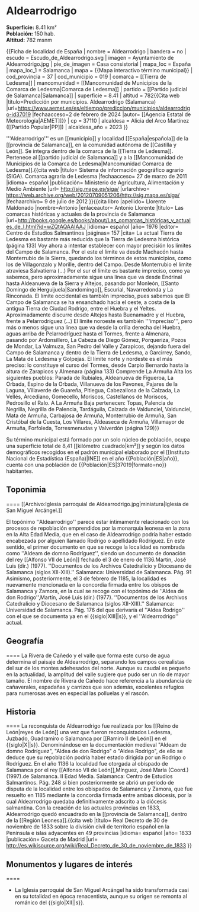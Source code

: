 # Aldearrodrigo

**Superficie:** 8.41 km²  
**Población:** 150 hab.  
**Altitud:** 782 msnm  

{{Ficha de localidad de España
| nombre = Aldearrodrigo
| bandera = no
| escudo = Escudo_de_Aldearrodrigo.svg
| imagen = Ayuntamiento de Aldearrodrigo.jpg
| pie_de_imagen = Casa consistorial
| mapa_loc = España
| mapa_loc_1 = Salamanca
| mapa = {{Mapa interactivo término municipal}}
| cod_provincia = 37
| cod_municipio = 019
| comarca = [[Tierra de Ledesma]]
| mancomunidad = [[Mancomunidad de Municipios de la Comarca de Ledesma|Comarca de Ledesma]]
| partido = [[Partido judicial de Salamanca|Salamanca]]
| superficie = 8.41
| altitud = 782<ref>{{Cita web |título=Predicción por municipios. Aldearrodrigo (Salamanca) |url=https://www.aemet.es/es/eltiempo/prediccion/municipios/aldearrodrigo-id37019 |fechaacceso=2 de febrero de 2024 |autor= [[Agencia Estatal de Meteorología|AEMET]]}}</ref>
| cp = 37110
| alcaldesa = Alicia del Arco Martínez ([[Partido Popular|PP]])
| alcaldesa_año = 2023
}}

'''Aldearrodrigo''' es un [[municipio]] y localidad [[España|española]] de la [[provincia de Salamanca]], en la comunidad autónoma de [[Castilla y León]]. Se integra dentro de la comarca de la [[Tierra de Ledesma]]. Pertenece al [[partido judicial de Salamanca]] y a la [[Mancomunidad de Municipios de la Comarca de Ledesma|Mancomunidad Comarca de Ledesma]].<ref name=ref_duplicada_1>{{cita web |título= Sistema de información geográfico agrario (SIGA). Comarca agraria de Ledesma |fechaacceso= 27 de marzo de 2011 |idioma= español |publicación= Ministerio de Agricultura, Alimentación y Medio Ambiente |url= http://sig.mapa.es/siga/ |urlarchivo= https://web.archive.org/web/20120709051206/http://sig.mapa.es/siga/ |fechaarchivo= 9 de julio de 2012 }}</ref><ref name=ref_duplicada_2>{{cita libro |apellido= Llorente Maldonado |nombre=Antonio |enlaceautor= Antonio Llorente |título= Las comarcas históricas y actuales de la provincia de Salamanca |url=http://books.google.es/books/about/Las_comarcas_históricas_y_actuales_de_l.html?id=wZQtAQAAIAAJ |idioma= español |año= 1976 |editor= Centro de Estudios Salmantinos |páginas= 157 |cita= La actual Tierra de Ledesma es bastante más reducida que la Tierra de Ledesma histórica (página 133) Voy ahora a intentar establecer con mayor precisión los límites del Campo de Salamanca. Por el este el límite va desde Machacón hasta Monterrubio de la Sierra, quedando los términos de estos municipios, como los de Villagonzalo y Morille, dentro del Campo. Desde Monterrubio el límite atraviesa Salvatierra (…) Por el sur el límite es bastante impreciso, como ya sabemos, pero aproximadamente sigue una línea que va desde Endrinal hasta Aldeanueva de la Sierra y Altejos, pasando por Monleón, [[Santo Domingo de Herguijuela|Sandomingo]], Escurial, Navarredonda y La Rinconada. El límite occidental es también impreciso, pues sabemos que El Campo de Salamanca se ha ensanchado hacia el oeste, a costa de la antigua Tierra de Ciudad Rodrigo, entre el Huebra y el Yeltes. Aproximadamente discurre desde Altejos hasta Buenamadre y el Huebra, frente a Pelarrodríguez (...) El límite noroeste es también '''impreciso''', pero más o menos sigue una línea que va desde la orilla derecha del Huebra, aguas arriba de Pelarrodríguez hasta el Tormes, frente a Almenara, pasando por Ardonsillero, La Cabeza de Diego Gómez, Porqueriza, Pozos de Mondar, La Valmuza, San Pedro del Valle y Zarapicos, dejando fuera del Campo de Salamanca y dentro de la Tierra de Ledesma, a Garcirrey, Sando, La Mata de Ledesma y Golpejas. El límite norte y nordeste es el más preciso: lo constituye el curso del Tormes, desde Carpio Bernardo hasta la altura de Zarapicos y Almenara (página 133) Comprende La Armuña Alta los siguientes pueblos: Parada de Rubiales, Aldeanueva de Figueroa, La Orbada, Espino de la Orbada, Villanueva de los Pavones, Pajares de la Laguna, Villaverde de Guareña, Pitiegua, Cabezallosa de la Calzada, La Vellés, Arcediano, Gomecello, Moriscos, Castellanos de Moriscos, Pedrosillo el Ralo. A La Armuña Baja pertenecen: Topas, Palencia de Negrilla, Negrilla de Palencia, Tardáguila, Calzada de Valdunciel, Valdunciel, Mata de Armuña, Carbajosa de Armuña, Monterrubio de Armuña, San Cristóbal de la Cuesta, Los Villares, Aldeaseca de Armuña, Villamayor de Armuña, Forfoleda, Torresmenudas y Valverdón (página 129)}}</ref>

Su término municipal está formado por un solo núcleo de población, ocupa una superficie total de 8,41&nbsp;[[kilómetro cuadrado|km²]] y según los datos demográficos recogidos en el padrón municipal elaborado por el [[Instituto Nacional de Estadística (España)|INE]] en el año {{Población|ES|año}}, cuenta con una población de {{Población|ES|37019|formato=no}} habitantes.

## Toponimia

====
[[Archivo:Iglesia parroquial de Aldearrodrigo.jpg|miniatura|Iglesia de San Miguel Arcángel.]]

El topónimo ''Aldearrodrigo'' parece estar íntimamente relacionado con los procesos de repoblación emprendidos por la monarquía leonesa en la zona en la Alta Edad Media, que en el caso de Aldearrodrigo podría haber estado encabezada por alguien llamado Rodrigo o apellidado Rodríguez. En este sentido, el primer documento en que se recoge la localidad es nombrada como ''Aldeam de domno Rodríguez'', siendo un documento de donación del rey [[Alfonso VII de León]] fechado el 3 de enero de 1136.<ref>Martín, José Luis (dir.) (1977). ''Documentos de los Archivos Catedralicio y Diocesano de Salamanca (siglos XII-XIII).'' Salamanca: Universidad de Salamanca. Pág. 91</ref> Asimismo, posteriormente, el 3 de febrero de 1185, la localidad es nuevamente mencionada en la concordia firmada entre los obispos de Salamanca y Zamora, en la cual se recoge con el topónimo de ''Aldea de don Rodrigo'',<ref>Martín, José Luis (dir.) (1977). ''Documentos de los Archivos Catedralicio y Diocesano de Salamanca (siglos XII-XIII).'' Salamanca: Universidad de Salamanca. Pág. 176</ref> del que derivaría el ''Aldea Rodrigo'' con el que se documenta ya en el {{siglo|XIII||s}}, y el ''Aldearrodrigo'' actual.

## Geografía

====
La Rivera de Cañedo y el valle que forma este curso de agua determina el paisaje de Aldearrodrigo, separando los campos cerealistas del sur de los montes adehesados del norte. Aunque su caudal es pequeño en la actualidad, la amplitud del valle sugiere que pudo ser un río de mayor tamaño. El nombre de Rivera de Cañedo hace referencia a la abundancia de cañaverales, espadañas y carrizos que son además, excelentes refugios para numerosas aves en especial las polluelas y el rascón.

## Historia

====
La reconquista de Aldearrodrigo fue realizada por los [[Reino de León|reyes de León]] una vez que fueron reconquistados Ledesma, Juzbado, Guadramiro o Salamanca por [[Ramiro II de León]] en el {{siglo|X||s}}. Denominándose en la documentación medieval "Aldeam de domno Rodríguez", "Aldea de don Rodrigo" o "Aldea Rodrigo", de ello se deduce que su repoblación podría haber estado dirigida por un Rodrigo o Rodríguez. En el año 1136 la localidad fue otorgada al obispado de Salamanca por el rey [[Alfonso VII de León]],<ref>Mínguez, José María (Coord.) (1997).de Salamanca. II Edad Media. Salamanca: Centro de Estudios Salmantinos. Pág. 248</ref> si bien posteriormente se abrió un periodo de disputa de la localidad entre los obispados de Salamanca y Zamora, que fue resuelto en 1185 mediante la concordia firmada entre ambas diócesis, por la cual Aldearrodrigo quedaba definitivamente adscrito a la diócesis salmantina. Con la creación de las actuales provincias en 1833, Aldearrodrigo quedó encuadrado en la [[provincia de Salamanca]], dentro de la [[Región Leonesa]].<ref>{{cita web |título= Real Decreto de 30 de noviembre de 1833 sobre la división civil de territorio español en la Península e islas adyacentes en 49 provincias |idioma= español |año= 1833 |publicación= Gaceta de Madrid |url= http://es.wikisource.org/wiki/Real_Decreto_de_30_de_noviembre_de_1833 }}</ref>

## Monumentos y lugares de interés

====

* La Iglesia parroquial de San Miguel Arcángel ha sido transformada casi en su totalidad en época renacentista, aunque su origen se remonta al románico del {{siglo|XII||s}}.
